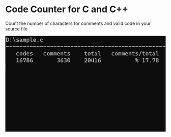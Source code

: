# Code Counter for C and C++
 Count the number of characters for comments and valid code in your source file

![example](./fig/example.png)
